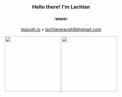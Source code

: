 <h3 align="center">Hello there! I'm Lachlan</h3>
<h4 align="center">:wave:</h4>
<p align="center">
  <a href="https://lwaugh.io">lwaugh.io</a>
  •
  <a href="mailto:lachlanwaugh8@gmail.com">lachlanwaugh8@gmail.com</a>
</p>

<div align="center">
    <a href="#">
        <img height="180rem" src="https://github-readme-stats.vercel.app/api?username=lachlan-waugh&count_private=true&include_all_commits=false&custom_title=%E2%9C%A8%20Lachlan%27s%20GitHub%20Stats&show_icons=true&theme=vue-dark"/>
        <img height="180rem" src="https://github-readme-stats.vercel.app/api/top-langs/?username=lachlan-waugh&layout=compact&theme=vue-dark" />
    </a>
</div>